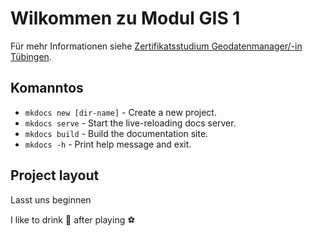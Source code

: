 # Wilkommen zu Modul GIS 1

Für mehr Informationen siehe [Zertifikatsstudium Geodatenmanager/-in Tübingen](https://www.geodatenmanagerin-tuebingen.de/weiterbildung-geodatenmanager-in/).

## Komanntos

* `mkdocs new [dir-name]` - Create a new project.
* `mkdocs serve` - Start the live-reloading docs server.
* `mkdocs build` - Build the documentation site.
* `mkdocs -h` - Print help message and exit.

## Project layout

Lasst uns beginnen


I like to drink :beers: after playing :soccer:
